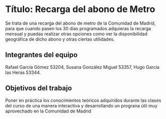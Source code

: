 # Título: Recarga del abono de Metro
Se trata de una recarga del abono de metro de la Comunidad de Madrid, para que cuando pasen los 30 días programados adquieras la recarga mensual y puedas realizar otras opciones como ver la disponibilidad geográfica de dicho abono y otras ciertas utilidades.


## Integrantes del equipo
Rafael García Gómez    53204,
Susana González Miguel 53357,
Hugo García las Heras  53344.

## Objetivos del trabajo
Poner en práctica los conocimientos teóricos adquiridos durante las clases del curso de una manera interactiva y desarrollando un prograna útil muy aprovechado en la Comunidad de Madrid

